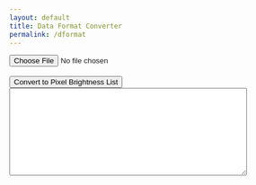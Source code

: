 ```yaml
---
layout: default
title: Data Format Converter
permalink: /dformat
---
```

<html>
<body>

<input type="file" id="imageInput" accept="image/*">
<br>
<canvas id="canvas" style="display:none;"></canvas>
<br>
<button id="convertButton">Convert to Pixel Brightness List</button>
<textarea id="pixelList" rows="10" cols="50"></textarea>

<script>
    var canvas = document.getElementById('canvas');
    var ctx = canvas.getContext('2d');
    var image = new Image();
    var grayscaleImageData;

    document.getElementById('imageInput').addEventListener('change', function(event) {
        var reader = new FileReader();
        reader.onload = function() {
            image.src = reader.result;
        };
        reader.readAsDataURL(event.target.files[0]);
    });

    image.onload = function() {
        // Resize and draw image on canvas
        canvas.width = 28;
        canvas.height = 28;
        ctx.drawImage(image, 0, 0, 28, 28);

        // Convert to grayscale and store the image data
        convertToGrayscale();
    };

    function convertToGrayscale() {
        var imageData = ctx.getImageData(0, 0, canvas.width, canvas.height);
        for (var i = 0; i < imageData.data.length; i += 4) {
            var avg = (imageData.data[i] + imageData.data[i + 1] + imageData.data[i + 2]) / 3;
            imageData.data[i] = avg; // Red
            imageData.data[i + 1] = avg; // Green
            imageData.data[i + 2] = avg; // Blue
        }
        ctx.putImageData(imageData, 0, 0);
        grayscaleImageData = ctx.getImageData(0, 0, 28, 28);
    }

    document.getElementById('convertButton').addEventListener('click', function() {
        var pixelValues = [];
        for (var i = 0; i < grayscaleImageData.data.length; i += 4) {
            pixelValues.push(grayscaleImageData.data[i]);
        }
        document.getElementById('pixelList').value = pixelValues.join(',');
    });
</script>

</body>
</html>
